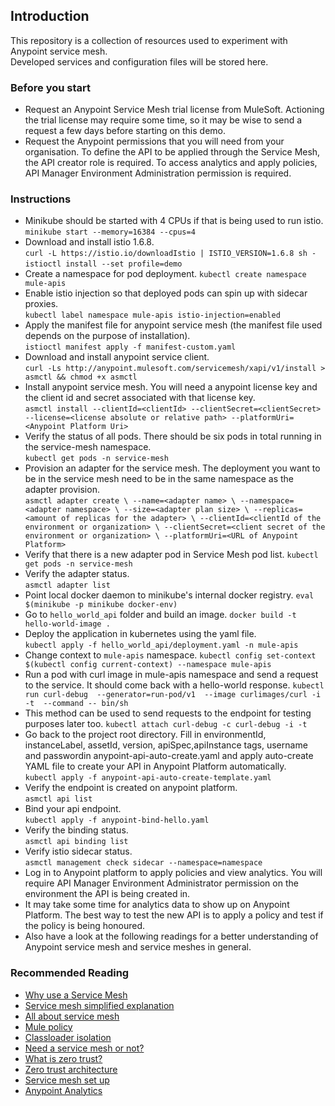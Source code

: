 ## Introduction

This repository is a collection of resources used to experiment with Anypoint service mesh.  
Developed services and configuration files will be stored here.

### Before you start
- Request an Anypoint Service Mesh trial license from MuleSoft. Actioning the trial license may require some time, so it may be wise to send a request a few days before starting on this demo.
- Request the Anypoint permissions that you will need from your organisation. To define the API to be applied through the Service Mesh, the API creator role is required. To access analytics and apply policies, API Manager Environment Administration permission is required.


### Instructions

- Minikube should be started with 4 CPUs if that is being used to run istio.  
  `minikube start --memory=16384 --cpus=4`
- Download and install istio 1.6.8.  
  `curl -L https://istio.io/downloadIstio | ISTIO_VERSION=1.6.8 sh -`  
  `istioctl install --set profile=demo`
- Create a namespace for pod deployment.
  `kubectl create namespace mule-apis`
- Enable istio injection so that deployed pods can spin up with sidecar proxies.  
  `kubectl label namespace mule-apis istio-injection=enabled`
- Apply the manifest file for anypoint service mesh (the manifest file used depends on the purpose of installation).  
  `istioctl manifest apply -f manifest-custom.yaml`
- Download and install anypoint service client.  
  `curl -Ls http://anypoint.mulesoft.com/servicemesh/xapi/v1/install > asmctl && chmod +x asmctl`
- Install anypoint service mesh. You will need a anypoint license key and the client id and secret associated with that license key.  
  `asmctl install --clientId=<clientId> --clientSecret=<clientSecret> --license=<license absolute or relative path> --platformUri=<Anypoint Platform Uri>`
- Verify the status of all pods. There should be six pods in total running in the service-mesh namespace.  
  `kubectl get pods -n service-mesh`
- Provision an adapter for the service mesh. The deployment you want to be in the service mesh need to be in the same namespace as the adapter provision.  
  `asmctl adapter create \ --name=<adapter name> \ --namespace=<adapter namespace> \ --size=<adapter plan size> \ --replicas=<amount of replicas for the adapter> \ --clientId=<clientId of the environment or organization> \ --clientSecret=<client secret of the environment or organization> \ --platformUri=<URL of Anypoint Platform>`
- Verify that there is a new adapter pod in Service Mesh pod list.
  `kubectl get pods -n service-mesh`
- Verify the adapter status.  
  `asmctl adapter list`
- Point local docker daemon to minikube's internal docker registry.
  `eval $(minikube -p minikube docker-env)`
- Go to `hello_world_api` folder and build an image.
  `docker build -t hello-world-image .`
- Deploy the application in kubernetes using the yaml file.  
  `kubectl apply -f hello_world_api/deployment.yaml -n mule-apis`
- Change context to `mule-apis` namespace.
  `kubectl config set-context $(kubectl config current-context) --namespace mule-apis`
- Run a pod with curl image in mule-apis namespace and send a request to the service. It should come back with a hello-world response.
  `kubectl run curl-debug  --generator=run-pod/v1  --image curlimages/curl -i -t  --command -- bin/sh`
- This method can be used to send requests to the endpoint for testing purposes later too.
  `kubectl attach curl-debug -c curl-debug -i -t`
- Go back to the project root directory. Fill in environmentId, instanceLabel, assetId, version, apiSpec,apiInstance tags, username and passwordin anypoint-api-auto-create.yaml and apply auto-create YAML file to create your API in Anypoint Platform automatically.  
  `kubectl apply -f anypoint-api-auto-create-template.yaml`
- Verify the endpoint is created on anypoint platform.  
  `asmctl api list`
- Bind your api endpoint.  
  `kubectl apply -f anypoint-bind-hello.yaml`
- Verify the binding status.  
  `asmctl api binding list`
- Verify istio sidecar status.  
  `asmctl management check sidecar --namespace=namespace`
- Log in to Anypoint platform to apply policies and view analytics. You will require API Manager Environment Administrator permission on the environment the API is being created in.
- It may take some time for analytics data to show up on Anypoint Platform. The best way to test the new API is to apply a policy and test if the policy is being honoured.
- Also have a look at the following readings for a better understanding of Anypoint service mesh and service meshes in general.

### Recommended Reading

- [Why use a Service Mesh](https://medium.com/agiledigital/scaling-with-microservices-heres-why-service-mesh-is-a-must-a0c67340205a)
- [Service mesh simplified explanation](https://medium.com/swlh/service-mesh-explained-in-plain-english-8e5505f74ead)
- [All about service mesh](https://github.com/paulbouwer/slide-decks/blob/master/2019/container-camp-au/Decoding-the-Service-Mesh-Landscape.pdf)
- [Mule policy](https://docs.mulesoft.com/api-manager/2.x/policies-mule4)
- [Classloader isolation](https://docs.mulesoft.com/mule-runtime/4.3/about-classloading-isolation)
- [Need a service mesh or not?](https://thenewstack.io/when-you-do-and-dont-need-a-service-mesh/#:~:text=A%20service%20mesh%20provides%20a,an%20orchestration%20platform%2C%20commonly%20Kubernetes.&text=The%20number%20of%20microservices%20you,an%20impact%20on%20your%20needs.)
- [What is zero trust?](https://www.csoonline.com/article/3247848/what-is-zero-trust-a-model-for-more-effective-security.html)
- [Zero trust architecture](https://www.paloaltonetworks.com/cyberpedia/what-is-a-zero-trust-architecture)
- [Service mesh set up](https://kubernetes.io/blog/2020/03/18/kong-ingress-controller-and-istio-service-mesh)
- [Anypoint Analytics](https://docs.mulesoft.com/api-manager/2.x/viewing-api-analytics)
